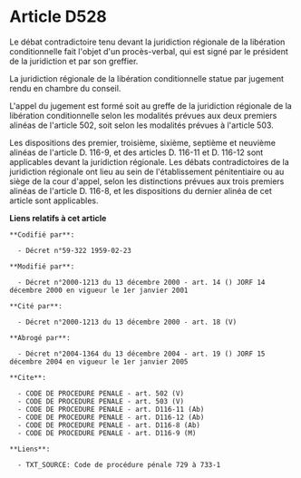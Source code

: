 # Article D528

Le débat contradictoire tenu devant la juridiction régionale de la libération conditionnelle fait l'objet d'un procès-verbal,
qui est signé par le président de la juridiction et par son greffier.

La juridiction régionale de la libération conditionnelle statue par jugement rendu en chambre du conseil.

L'appel du jugement est formé soit au greffe de la juridiction régionale de la libération conditionnelle selon les modalités
prévues aux deux premiers alinéas de l'article 502, soit selon les modalités prévues à l'article 503.

Les dispositions des premier, troisième, sixième, septième et neuvième alinéas de l'article D. 116-9, et des articles D.
116-11 et D. 116-12 sont applicables devant la juridiction régionale. Les débats contradictoires de la juridiction régionale
ont lieu au sein de l'établissement pénitentiaire ou au siège de la cour d'appel, selon les distinctions prévues aux trois
premiers alinéas de l'article D. 116-8, et les dispositions du dernier alinéa de cet article sont applicables.

**Liens relatifs à cet article**

	**Codifié par**:

	  - Décret n°59-322 1959-02-23

	**Modifié par**:

	  - Décret n°2000-1213 du 13 décembre 2000 - art. 14 () JORF 14 décembre 2000 en vigueur le 1er janvier 2001

	**Cité par**:

	  - Décret n°2000-1213 du 13 décembre 2000 - art. 18 (V)

	**Abrogé par**:

	  - Décret n°2004-1364 du 13 décembre 2004 - art. 19 () JORF 15 décembre 2004 en vigueur le 1er janvier 2005

	**Cite**:

	  - CODE DE PROCEDURE PENALE - art. 502 (V)
	  - CODE DE PROCEDURE PENALE - art. 503 (V)
	  - CODE DE PROCEDURE PENALE - art. D116-11 (Ab)
	  - CODE DE PROCEDURE PENALE - art. D116-12 (Ab)
	  - CODE DE PROCEDURE PENALE - art. D116-8 (Ab)
	  - CODE DE PROCEDURE PENALE - art. D116-9 (M)

	**Liens**:

	  - TXT_SOURCE: Code de procédure pénale 729 à 733-1
